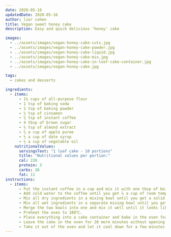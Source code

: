 ```yaml
---
date: 2020-05-16
updatedDate: 2020-05-16
author: lior cohen
title: Vegan sweet honey cake
description: Easy and quick delicious 'honey' cake

images:
  - ../assets/images/vegan-honey-cake-cuts.jpg
  - ../assets/images/vegan-honey-cake-powder.jpg
  - ../assets/images/vegan-honey-cake-liquid.jpg
  - ../assets/images/vegan-honey-cake-mix.jpg
  - ../assets/images/vegan-honey-cake-in-loaf-cake-container.jpg
  - ../assets/images/vegan-honey-cake.jpg

tags:
  - cakes and desserts

ingredients:
  - items:
      - 1½ cups of all-purpose flour
      - 1 tsp of baking soda
      - 1 tsp of baking powder
      - ½ tsp of cinnamon
      - ½ tsp of instant coffee
      - 4 tbsp of brown sugar
      - ½ tsp of almond extract
      - ½ a cup of apple puree
      - ½ a cup of date syrup
      - ½ a cup of vegetable oil
    nutritionalValues:
      servingsText: "1 loaf cake - 10 portions"
      title: "Nutritional values per portion:"
      cal: 226
      protein: 3
      carbs: 26
      fat: 11
instructions:
  - items:
      - Put the instant coffee in a cup and mix it with one tbsp of boiled water until all the coffee is melted.
      - Add cold water to the coffee until you get ½ a cup of room temperature coffee.
      - Mix all dry ingredients in a mixing bowl until you get a solid colored powder.
      - Mix all wet ingredients in a separate mixing bowl until you get a solid colored liquid.
      - Merge the two bowls into one and mix it well until it looks like a smooth cream with a solid color.
      - Preheat the oven to 180℃.
      - Place everything into a cake container and bake in the oven for 55 minutes.
      - Leave the cake in the oven for 20 more minutes without opening the oven door.
      - Take it out of the oven and let it cool down for a few minutes, cut it and serve right away.
---
```


